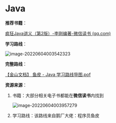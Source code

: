 # Java

**推荐书籍**：

[疯狂Java讲义（第2版）-李刚编著-微信读书 (qq.com)](https://weread.qq.com/web/bookDetail/239324a05a6578239cd415d)

**学习路线**：

![image-20220604003542323](https://fastly.jsdelivr.net/gh/SurplusFate/guide_img@main/img/202206040035395.png)

**完整路线**：

[【金山文档】 鱼皮 - Java 学习路线导图.pof](https://www.kdocs.cn/view/l/cjOuk8zy1CzY?f=201)

**资源来源**：

1. 书籍：大部分相关电子书都能在**微信读书**内找到

   ![image-20220604003957279](https://fastly.jsdelivr.net/gh/SurplusFate/guide_img@main/img/202206040040466.png)

2. 学习路线：该路线来自鹅厂大佬：程序员鱼皮